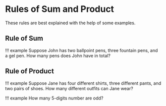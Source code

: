 # Rules of Sum and Product

These rules are best explained with the help of some examples. 

## Rule of Sum

!!! example
    Suppose John has two ballpoint pens, three fountain pens, and a gel pen. How many pens does John have in total? 


## Rule of Product

!!! example
    Suppose Jane has four different shirts, three different pants, and two pairs of shoes. How many different outfits can Jane wear? 

!!! example
    How many 5-digits number are odd?

